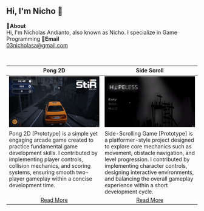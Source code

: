Hi, I'm Nicho 👋
---
**📌About** <br>
Hi, I'm Nicholas Andianto, also known as Nicho. I specialize in Game Programming
**📩Email** <br>
03nicholasa@gmail.com

<br>

<table width="100%">
  <thead>
    <tr>
      <th width="50%" align="center"><a>Pong 2D </a></th> <!--tittle-->
      <th width="50%" align="center"><a>Side Scroll</a></th> <!--tittle-->
    </tr>
  </thead>
  <tbody>
    <tr>
      <td align="center">
        <img src="https://github.com/KXLVXN7/KXLVXN7/blob/main/gif/pstir.gif" alt="1" style="width:100%;height:auto;">
      </td>
      <td align="center">
        <img src="https://github.com/KXLVXN7/KXLVXN7/blob/main/gif/hpless_1.gif" alt="2" style="width:100%;height:auto;">
      </td>
    </tr>
    <tr>
      <td valign="text-top">Pong 2D [Prototype] is a simple yet engaging arcade game created to practice fundamental game development skills. I contributed by implementing player controls, collision mechanics, and scoring systems, ensuring smooth two-player gameplay within a concise development time.</td> <!--desc-->
      <td valign="text-top">Side-Scrolling Game [Prototype] is a platformer-style project designed to explore core mechanics such as movement, obstacle navigation, and level progression. I contributed by implementing character controls, designing interactive environments, and balancing the overall gameplay experience within a short development cycle.</td> <!--desc-->
    </tr>
    <tr>
      <td align="center"><a href="https://github.com/NichoAndianto/Pong_2D">Read More</a></td> <!--link1-->
      <td align="center"><a href="https://github.com/NichoAndianto/Project3_SideScroll)">Read More</a></td> <!--link2-->
    </tr>
    <tr>
      
  </tbody>
</table>


<br>


